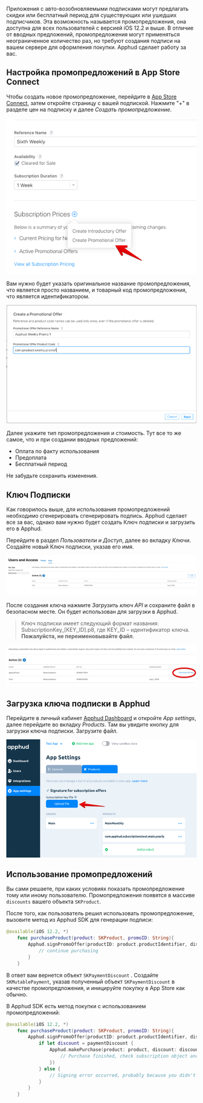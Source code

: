 Приложения с авто-возобновляемыми подписками могут предлагать скидки или бесплатный период для существующих или ушедших подписчиков. Эта возможность называется промопредложения, она доступна для всех пользователей с версией iOS 12.2 и выше. В отличие от вводных предложений, промопредложения могут применяться неограниченное количество раз, но требуют создания подписи на вашем сервере для оформления покупки. Apphud сделает работу за вас.

## Настройка промопредложений в App Store Connect

Чтобы создать новое промопредложение, перейдите в [App Store Connect](https://appstoreconnect.apple.com), затем откройте страницу с вашей подпиской. Нажмите "+" в разделе цен на подписку и далее *Создать промопредложение*.

![](assets/promo-offers-1.jpg)

Вам нужно будет указать оригинальное название промопредложения, что является просто названием, и товарный код промопредложения, что является идентификатором.

![](assets/promo-offers-2.jpg)



Далее укажите тип промопредложения и стоимость. Тут все то же самое, что и при создании вводных предложений:

* Оплата по факту использования
* Предоплата
* Бесплатный период

Не забудьте сохранить изменения.



## Ключ Подписки

Как говорилось выше, для использования промопредложений необходимо сгенерировать сгенерировать подпись. Apphud сделает все за вас, однако вам нужно будет создать Ключ подписки и загрузить его в Apphud.

Перейдите в раздел *Пользователи и Доступ*, далее во вкладку *Ключи*. Создайте новый Ключ подписки, указав его имя.

![](assets/promo-offers-3.jpg)

После создания ключа нажмите *Загрузить ключ API* и сохраните файл в безопасном месте. Он будет использован для загрузки в Apphud. 

> Ключ подписки имеет следующий формат названия: SubscriptionKey_[KEY_ID].p8, где KEY_ID – идентификатор ключа. **Пожалуйста, не перeименовывайте файл**.



![](assets/promo-offers-4.jpg)

## Загрузка ключа подписки в Apphud

Перейдите в личный кабинет [Apphud Dashboard](https://app.apphud.com) и откройте *App settings*, далее перейдите во вкладку *Products*. Там вы увидите кнопку для загрузки ключа подписки. Загрузите файл.

![](assets/promo-offers-5.jpg)



## Использование промопредложений

Вы сами решаете, при каких условиях показать промопредложение тому или иному пользователю. Промопредложения появятся в массиве `discounts` вашего объекта `SKProduct`.

После того, как пользователь решил использовать промопредложение, вызовите метод из Apphud SDK для генерации подписи:

```swift
@available(iOS 12.2, *)
    func purchaseProduct(product: SKProduct, promoID: String){
        Apphud.signPromoOffer(productID: product.productIdentifier, discountID: promoID) { (paymentDiscount, error) in
            // continue purchasing
        }
    }
```

В ответ вам вернется объект `SKPaymentDiscount` . Создайте `SKMutablePayment`, указав полученный объект `SKPaymentDiscount` в качестве промопредложения, и иницируйте покупку в App Store как обычно.

В Apphud SDK есть метод покупки с использованием промопредложений:

```swift
@available(iOS 12.2, *)
    func purchaseProduct(product: SKProduct, promoID: String){
        Apphud.signPromoOffer(productID: product.productIdentifier, discountID: promoID) { (paymentDiscount, error) in
            if let discount = paymentDiscount {
                Apphud.makePurchase(product: product, discount: discount, callback: { (subsription, error) in
                    // Purchase finished, check subscription object and an error
                })                
            } else {
                // Signing error occurred, probably because you didn't add Subscription Key file to Apphud.
            }
        }
    }
```